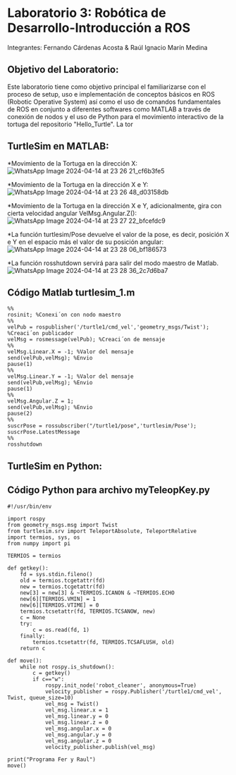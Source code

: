 # Laboratorio 3: Robótica de Desarrollo-Introducción a ROS
Integrantes: Fernando Cárdenas Acosta & Raúl Ignacio Marín Medina

## Objetivo del Laboratorio:
Este laboratorio tiene como objetivo principal el familiarizarse con el proceso de setup, uso e implementación de conceptos básicos en ROS (Robotic Operative System) así como el uso de comandos fundamentales de ROS en conjunto a diferentes softwares como MATLAB a través de conexión de nodos y el uso de Python para el movimiento interactivo de la tortuga del repositorio "Hello_Turtle". La tor

## TurtleSim en MATLAB:



*Movimiento de la Tortuga en la dirección X:
![WhatsApp Image 2024-04-14 at 23 26 21_cf6b3fe5](https://github.com/ramarinm/Laboratorio-ROS/assets/124843458/7366cb7e-41fd-41c3-a587-41ded4d33a13)

*Movimiento de la Tortuga en la dirección X e Y:
![WhatsApp Image 2024-04-14 at 23 26 48_d03158db](https://github.com/ramarinm/Laboratorio-ROS/assets/124843458/6df1181e-be0e-4979-9a72-760b4fab492e)

*Movimiento de la Tortuga en la dirección X e Y, adicionalmente, gira con cierta velocidad angular VelMsg.Angular.Z():
![WhatsApp Image 2024-04-14 at 23 27 22_bfcefdc9](https://github.com/ramarinm/Laboratorio-ROS/assets/124843458/8eb321a2-f699-4861-96bc-b97120130cd9)

*La función turtlesim/Pose devuelve el valor de la pose, es decir, posición X e Y en el espacio más el valor de su posición angular:
![WhatsApp Image 2024-04-14 at 23 28 06_bf186573](https://github.com/ramarinm/Laboratorio-ROS/assets/124843458/fc29c635-24ff-4577-92ab-714300c3631a)

*La función rosshutdown servirá para salir del modo maestro de Matlab. 
![WhatsApp Image 2024-04-14 at 23 28 36_2c7d6ba7](https://github.com/ramarinm/Laboratorio-ROS/assets/124843458/a9355ff3-cb43-4c70-89af-1aa36e579704)

## Código Matlab turtlesim_1.m

    %%
    rosinit; %Conexi´on con nodo maestro    
    %%
    velPub = rospublisher('/turtle1/cmd_vel','geometry_msgs/Twist'); %Creaci´on publicador
    velMsg = rosmessage(velPub); %Creaci´on de mensaje
    %%
    velMsg.Linear.X = -1; %Valor del mensaje
    send(velPub,velMsg); %Envio
    pause(1)
    %%
    velMsg.Linear.Y = -1; %Valor del mensaje
    send(velPub,velMsg); %Envio
    pause(1)
    %%
    velMsg.Angular.Z = 1;
    send(velPub,velMsg); %Envio
    pause(2)
    %% 
    suscrPose = rossubscriber("/turtle1/pose",'turtlesim/Pose');
    suscrPose.LatestMessage
    %%
    rosshutdown

## TurtleSim en Python: 

## Código Python para archivo myTeleopKey.py

    #!/usr/bin/env 

    import rospy
    from geometry_msgs.msg import Twist
    from turtlesim.srv import TeleportAbsolute, TeleportRelative
    import termios, sys, os
    from numpy import pi

    TERMIOS = termios

    def getkey():
        fd = sys.stdin.fileno()
        old = termios.tcgetattr(fd)
        new = termios.tcgetattr(fd)
        new[3] = new[3] & ~TERMIOS.ICANON & ~TERMIOS.ECHO
        new[6][TERMIOS.VMIN] = 1
        new[6][TERMIOS.VTIME] = 0
        termios.tcsetattr(fd, TERMIOS.TCSANOW, new)
        c = None
        try:
            c = os.read(fd, 1)
        finally:
            termios.tcsetattr(fd, TERMIOS.TCSAFLUSH, old)
        return c

    def move():
        while not rospy.is_shutdown():
            c = getkey()
            if c=="w":
                rospy.init_node('robot_cleaner', anonymous=True)
                velocity_publisher = rospy.Publisher('/turtle1/cmd_vel', Twist, queue_size=10)
                vel_msg = Twist()
                vel_msg.linear.x = 1
                vel_msg.linear.y = 0
                vel_msg.linear.z = 0
                vel_msg.angular.x = 0
                vel_msg.angular.y = 0
                vel_msg.angular.z = 0
                velocity_publisher.publish(vel_msg)

    print("Programa Fer y Raul")
    move()
